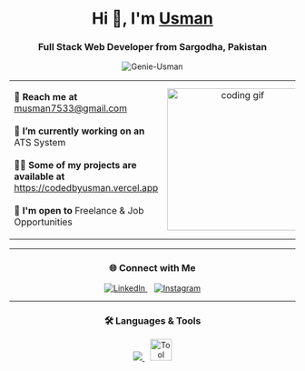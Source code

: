 <h1 align="center">
  Hi 👋, I'm <a href="https://www.codedbyusman.vercel.app" target="_blank">Usman</a>
</h1>

<h3 align="center">Full Stack Web Developer from Sargodha, Pakistan</h3>

<p align="center">
  <img src="https://komarev.com/ghpvc/?username=Genie-Usman&label=Profile%20views&color=00FF7F&style=flat" alt="Genie-Usman" />
</p>

<table align="center">
  <tr>
    <td width="50%">
      <p>
        <strong>📧 Reach me at</strong>
        <a href="mailto:musman7533@gmail.com">musman7533@gmail.com</a><br><br>
        <strong>🌱 I’m currently working on an</strong>
        ATS System<br><br>
        <strong>👨‍💻 Some of my projects are available at </strong>
        <a href="https://codedbyusman.vercel.app" target="_blank">https://codedbyusman.vercel.app</a><br><br>
        <strong>🤝 I'm open to</strong>
        Freelance & Job Opportunities
      </p>
    </td>
    <td align="center" width="50%">
      <img src="https://media.giphy.com/media/SWoSkN6DxTszqIKEqv/giphy.gif" width="250" alt="coding gif">
    </td>
  </tr>
</table>

---

<h3 align="center">🌐 Connect with Me</h3>

<p align="center">
  <a href="https://www.linkedin.com/in/genie-usman/" target="_blank">
    <img src="https://img.icons8.com/doodle/38/linkedin--v2.png" alt="LinkedIn" />
  </a>
  &nbsp;&nbsp;
  <a href="https://instagram.com/_.usmanrajput" target="_blank">
    <img src="https://img.icons8.com/doodle/38/instagram-new--v2.png" alt="Instagram" />
  </a>
</p>

---

<h3 align="center">🛠️ Languages & Tools</h3>

<p align="center">
  <a href="https://skillicons.dev">
    <img src="https://skillicons.dev/icons?i=html,css,js,react,nextjs,nodejs,express,mongodb,firebase,tailwind,bootstrap,figma,git,github,vscode" />
  </a>
  <img src="https://img.icons8.com/ios-filled/50/1e1e2f/mongoose.png" alt="Tool Icon" width="38" style="margin-left: 10px;" />
</p>
